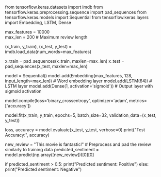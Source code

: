 
from tensorflow.keras.datasets import imdb
from tensorflow.keras.preprocessing.sequence import pad_sequences
from tensorflow.keras.models import Sequential
from tensorflow.keras.layers import Embedding, LSTM, Dense

max_features = 10000  
max_len = 200  # Maximum review length

(x_train, y_train), (x_test, y_test) = imdb.load_data(num_words=max_features)

x_train = pad_sequences(x_train, maxlen=max_len)
x_test = pad_sequences(x_test, maxlen=max_len)

model = Sequential()
model.add(Embedding(max_features, 128, input_length=max_len))  # Word embedding layer
model.add(LSTM(64))  # LSTM layer
model.add(Dense(1, activation='sigmoid'))  # Output layer with sigmoid activation

model.compile(loss='binary_crossentropy', optimizer='adam', metrics=['accuracy'])

model.fit(x_train, y_train, epochs=5, batch_size=32, validation_data=(x_test, y_test))

loss, accuracy = model.evaluate(x_test, y_test, verbose=0)
print("Test Accuracy:", accuracy)

new_review = "This movie is fantastic!"  # Preprocess and pad the review similarly to training data
predicted_sentiment = model.predict(np.array([new_review]))[0][0]

if predicted_sentiment > 0.5:
  print("Predicted sentiment: Positive")
else:
  print("Predicted sentiment: Negative")
